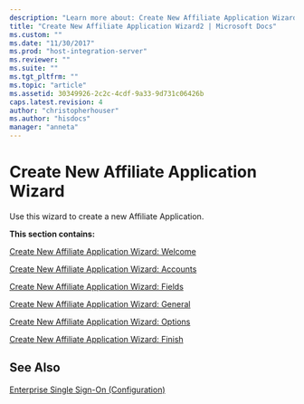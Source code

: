 ```yaml
---
description: "Learn more about: Create New Affiliate Application Wizard"
title: "Create New Affiliate Application Wizard2 | Microsoft Docs"
ms.custom: ""
ms.date: "11/30/2017"
ms.prod: "host-integration-server"
ms.reviewer: ""
ms.suite: ""
ms.tgt_pltfrm: ""
ms.topic: "article"
ms.assetid: 30349926-2c2c-4cdf-9a33-9d731c06426b
caps.latest.revision: 4
author: "christopherhouser"
ms.author: "hisdocs"
manager: "anneta"
---
```

# Create New Affiliate Application Wizard
Use this wizard to create a new Affiliate Application.  
  
 **This section contains:**  
  
 [Create New Affiliate Application Wizard: Welcome](../core/create-new-affiliate-application-wizard-welcome2.md)  
  
 [Create New Affiliate Application Wizard: Accounts](../core/create-new-affiliate-application-wizard-accounts2.md)  
  
 [Create New Affiliate Application Wizard: Fields](../core/create-new-affiliate-application-wizard-fields2.md)  
  
 [Create New Affiliate Application Wizard: General](../core/create-new-affiliate-application-wizard-general1.md)  
  
 [Create New Affiliate Application Wizard: Options](../core/create-new-affiliate-application-wizard-options1.md)  
  
 [Create New Affiliate Application Wizard: Finish](../core/create-new-affiliate-application-wizard-finish2.md)  
  
## See Also  
 [Enterprise Single Sign-On (Configuration)](../core/enterprise-single-sign-on-configuration-1.md)
